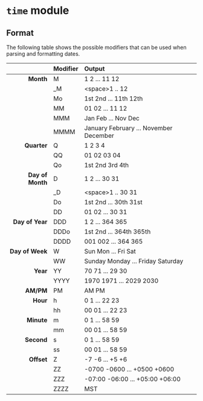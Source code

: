 # `time` module

## Format

The following table shows the possible modifiers that can be used when parsing
and formatting dates.

|                  | Modifier | Output                                 |
|-----------------:|:---------|:---------------------------------------|
|        **Month** | M        | 1 2 ... 11 12                          |
|                  | _M       | \<space>1 .. 12                        |
|                  | Mo       | 1st 2nd ... 11th 12th                  |
|                  | MM       | 01 02 ... 11 12                        |
|                  | MMM      | Jan Feb ... Nov Dec                    |
|                  | MMMM     | January February ... November December |
|      **Quarter** | Q        | 1 2 3 4                                |
|                  | QQ       | 01 02 03 04                            |
|                  | Qo       | 1st 2nd 3rd 4th                        |
| **Day of Month** | D        | 1 2 ... 30 31                          |
|                  | _D       | \<space>1 .. 30 31                     |
|                  | Do       | 1st 2nd ... 30th 31st                  |
|                  | DD       | 01 02 ... 30 31                        |
|  **Day of Year** | DDD      | 1 2 ... 364 365                        |
|                  | DDDo     | 1st 2nd ... 364th 365th                |
|                  | DDDD     | 001 002 ... 364 365                    |
|  **Day of Week** | W        | Sun Mon ... Fri Sat                    |
|                  | WW       | Sunday Monday ... Friday Saturday      |
|         **Year** | YY       | 70 71 ... 29 30                        |
|                  | YYYY     | 1970 1971 ... 2029 2030                |
|        **AM/PM** | PM       | AM PM                                  |
|         **Hour** | h        | 0 1 ... 22 23                          |
|                  | hh       | 00 01 ... 22 23                        |
|       **Minute** | m        | 0 1 ... 58 59                          |
|                  | mm       | 00 01 ... 58 59                        |
|       **Second** | s        | 0 1 ... 58 59                          |
|                  | ss       | 00 01 ... 58 59                        |
|       **Offset** | Z        | -7 -6 ... +5 +6                        |
|                  | ZZ       | -0700 -0600 ... +0500 +0600            |
|                  | ZZZ      | -07:00 -06:00 ... +05:00 +06:00        |
|                  | ZZZZ     | MST                                    |

